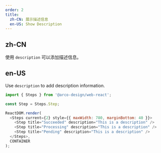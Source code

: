 ```yaml
---
order: 2
title: 
  zh-CN: 展示描述信息
  en-US: Show Description
---
```


## zh-CN

使用 `description` 可以添加描述信息。

## en-US

Use `description` to add description information.

```js
import { Steps } from '@arco-design/web-react';

const Step = Steps.Step;

ReactDOM.render(
  <Steps current={2} style={{ maxWidth: 780, marginBottom: 40 }}>
    <Step title="Succeeded" description="This is a description" />
    <Step title="Processing" description="This is a description" />
    <Step title="Pending" description="This is a description" />
  </Steps>,
  CONTAINER
);
```
